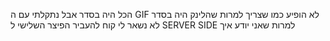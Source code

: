 הכל היה בסדר אבל נתקלתי עם ה GIF לא הופיע כמו שצריך למרות שהלינק היה בסדר 
לא נשאר לי קוח להעביר הפיצר השלישי ל SERVER SIDE למרות שאני יודע איך 
